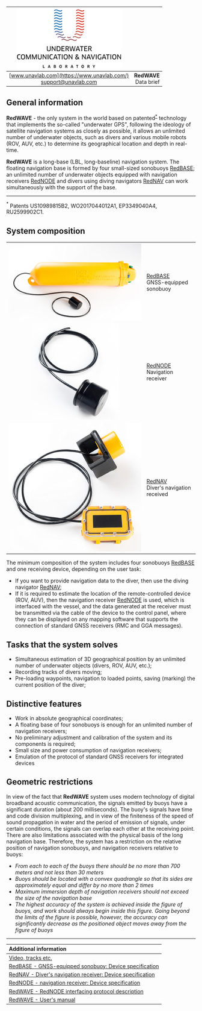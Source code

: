 | ![logo](/documentation/sm_logo.png) |  |
| :---: | ---: |
| [www.unavlab.com](https://www.unavlab.com/) <br/> [support@unavlab.com](mailto:support@unavlab.com) | **RedWAVE**<br/> Data brief |

<div style="page-break-after: always;"></div>

## General information
**RedWAVE** - the only system in the world based on patented<sup>[*](#footnote_a1)</sup> technology that implements the so-called "underwater GPS", following the ideology of satellite 
navigation systems as closely as possible, it allows an unlimited number of underwater objects, such as divers and various mobile robots (ROV, AUV, etc.) to determine
its geographical location and depth in real-time.

**RedWAVE** is a long-base (LBL, long-baseline) navigation system. The floating navigation base is formed by four small-sized
sonobuoys [RedBASE](RedBASE_Specification_en.md); an unlimited number of underwater objects equipped with navigation receivers [RedNODE](RedNODE_Specification_en.md) and divers using diving navigators [RedNAV](RedNAV_Specification_en.md) can work simultaneously with the support of the base.

_________
<a name="footnote_a1"><sup>*</sup></a> Patents US10989815B2, WO2017044012A1, EP3349040A4, RU2599902C1.  


<div style="page-break-after: always;"></div>

## System composition

|  |  |
| :---: | :--- |
| ![RedBASE](/documentation/def_redbase_yellow.png) | [RedBASE](RedBASE_Specification_en.md) <br/> GNSS-equipped sonobuoy |
| ![RedNODE](/documentation/def_modem_black.png) | [RedNODE](RedNODE_Specification_en.md) <br/> Navigation receiver |
| ![RedNAV](/documentation/def_rednav_yellow.png) | [RedNAV](RedNAV_Specification_en.md) <br/> Diver's navigation received |

The minimum composition of the system includes four sonobuoys [RedBASE](RedBASE_Specification_en.md) and one receiving device, 
depending on the user task:
* If you want to provide navigation data to the diver, then use the diving navigator [RedNAV](RedNAV_Specification_en.md);
* If it is required to estimate the location of the remote-controlled device (ROV, AUV), then the navigation receiver 
[RedNODE](RedNODE_Specification_en.md) is used, which is interfaced with the vessel, and the data generated at the receiver must be 
transmitted via the cable of the device to the control panel, where they can be displayed on any mapping software that supports the 
connection of standard GNSS receivers (RMC and GGA messages).

<div style="page-break-after: always;"></div>

## Tasks that the system solves
* Simultaneous estimation of 3D geographical position by an unlimited number of underwater objects (divers, ROV, AUV, etc.);
* Recording tracks of divers moving;
* Pre-loading waypoints, navigation to loaded points, saving (marking) the current position of the diver;

<div style="page-break-after: always;"></div>

## Distinctive features
* Work in absolute geographical coordinates;
* A floating base of four sonobuoys is enough for an unlimited number of navigation receivers;
* No preliminary adjustment and calibration of the system and its components is required;
* Small size and power consumption of navigation receivers;
* Emulation of the protocol of standard GNSS receivers for integrated devices

<div style="page-break-after: always;"></div>

## Geometric restrictions
In view of the fact that **RedWAVE** system uses modern technology of digital broadband acoustic communication, the signals emitted by 
buoys have a significant duration (about 200 milliseconds). The buoy's signals have time and code division multiplexing, and in view of 
the finiteness of the speed of sound propagation in water and the period of emission of signals, under certain conditions, the signals 
can overlap each other at the receiving point. There are also limitations associated with the physical basis of the long navigation base.
Therefore, the system has a restriction on the relative position of navigation sonobuoys, and navigation receivers relative to buoys:
* _From each to each of the buoys there should be no more than 700 meters and not less than 30 meters_
* _Buoys should be located with a convex quadrangle so that its sides are approximately equal and differ by no more than 2 times_
* _Maximum immersion depth of navigation receivers should not exceed the size of the navigation base_
* _The highest accuracy of the system is achieved inside the figure of buoys, and work should always begin inside this figure. 
Going beyond the limits of the figure is possible, however, the accuracy can significantly decrease as the positioned object moves away 
from the figure of buoys_

<div style="page-break-after: always;"></div>

_________  

| **Additional information** |
| :--- |
| [Video, tracks etc.](media.md) |
| [RedBASE - GNSS-equipped sonobuoy: Device specification](RedBASE_Specification_en.md) |
| [RedNAV - Diver's navigation receiver: Device specification](RedNAV_Specification_en.md) |
| [RedNODE - navigation receiver: Device specification](RedNODE_Specification_en.md) |
| [RedWAVE - RedNODE interfacing protocol description](RedWAVE_Protocol_Specification_en.md) |
| [RedWAVE - User's manual](RedWAVE_Users_Manual_en.md) |
